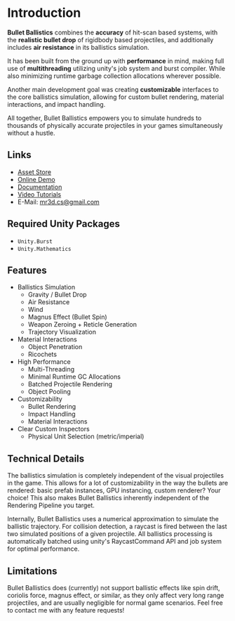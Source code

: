 # Introduction

**Bullet Ballistics** combines the **accuracy** of hit-scan based systems, with the **realistic bullet drop** of rigidbody based projectiles, and additionally includes **air resistance** in its ballistics simulation.

It has been built from the ground up with **performance** in mind, making full use of **multithreading** utilizing unity's job system and burst compiler.
While also minimizing runtime garbage collection allocations wherever possible.

Another main development goal was creating **customizable** interfaces to the core ballistics simulation, allowing for custom bullet rendering, material interactions, and impact handling.

All together, Bullet Ballistics empowers you to simulate hundreds to thousands of physically accurate projectiles in your games simultaneously without a hustle.

## Links

- [Asset Store](https://assetstore.unity.com/packages/slug/72755)
- [Online Demo](https://christianschott.github.io/demos/ballistics/index.html)
- [Documentation](https://christianschott.github.io/docs/ballistics/book/index.html)
- [Video Tutorials](https://youtube.com/playlist?list=PLH6XAuNbhBuvQNtq6kag7_sbsSytAm0ft)
- E-Mail: [mr3d.cs@gmail.com](mailto:mr3d.cs@gmail.com)

## Required Unity Packages

- `Unity.Burst`
- `Unity.Mathematics`


## Features

- Ballistics Simulation
    - Gravity / Bullet Drop
    - Air Resistance
    - Wind
    - Magnus Effect (Bullet Spin)
    - Weapon Zeroing + Reticle Generation
    - Trajectory Visualization
- Material Interactions
    - Object Penetration
    - Ricochets
- High Performance
    - Multi-Threading
    - Minimal Runtime GC Allocations
    - Batched Projectile Rendering
    - Object Pooling
- Customizability
    - Bullet Rendering
    - Impact Handling
    - Material Interactions
- Clear Custom Inspectors
    - Physical Unit Selection (metric/imperial)


## Technical Details
The ballistics simulation is completely independent of the visual projectiles in the game.
This allows for a lot of customizability in the way the bullets are rendered: basic prefab instances, GPU instancing, custom renderer? Your choice!
This also makes Bullet Ballistics inherently independent of the Rendering Pipeline you target.

Internally, Bullet Ballistics uses a numerical approximation to simulate the ballistic trajectory.
For collision detection, a raycast is fired between the last two simulated positions of a given projectile.
All ballistics processing is automatically batched using unity's RaycastCommand API and job system for optimal performance.

## Limitations
Bullet Ballistics does (currently) not support ballistic effects like spin drift, coriolis force, magnus effect, or similar, as they only affect very long range projectiles, and are usually negligible for normal game scenarios.
Feel free to contact me with any feature requests!